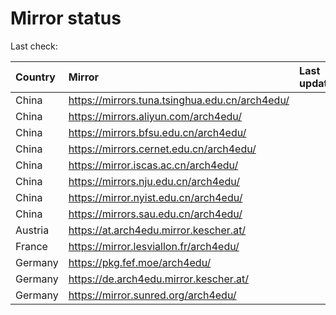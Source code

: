 <script src="./time.js"></script>
# Mirror status
Last check: <script type="text/javascript">localize(1700835381.1739159);</script>

|Country|Mirror|Last update|
|:------|:-----|:----------|
|China|https://mirrors.tuna.tsinghua.edu.cn/arch4edu/|<script type="text/javascript">localize(1700807453);</script>|
|China|https://mirrors.aliyun.com/arch4edu/|<script type="text/javascript">localize(1700807453);</script>|
|China|https://mirrors.bfsu.edu.cn/arch4edu/|<script type="text/javascript">localize(1700807453);</script>|
|China|https://mirrors.cernet.edu.cn/arch4edu/|<script type="text/javascript">localize(1700807453);</script>|
|China|https://mirror.iscas.ac.cn/arch4edu/|<script type="text/javascript">localize(1700807453);</script>|
|China|https://mirrors.nju.edu.cn/arch4edu/|<script type="text/javascript">localize(1700764463);</script>|
|China|https://mirror.nyist.edu.cn/arch4edu/|<script type="text/javascript">localize(1700807453);</script>|
|China|https://mirrors.sau.edu.cn/arch4edu/|<script type="text/javascript">localize(1700807453);</script>|
|Austria|https://at.arch4edu.mirror.kescher.at/|<script type="text/javascript">localize(1700807453);</script>|
|France|https://mirror.lesviallon.fr/arch4edu/|<script type="text/javascript">localize(1700807453);</script>|
|Germany|https://pkg.fef.moe/arch4edu/|<script type="text/javascript">localize(1700807453);</script>|
|Germany|https://de.arch4edu.mirror.kescher.at/|<script type="text/javascript">localize(1700807453);</script>|
|Germany|https://mirror.sunred.org/arch4edu/|<script type="text/javascript">localize(1700807453);</script>|

<script src="./tablefilter/tablefilter.js"></script>
<script src="./table.js"></script>